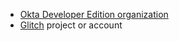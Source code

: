 * [Okta Developer Edition organization](https://developer.okta.com/signup)
* [Glitch](https://glitch.com/) project or account
